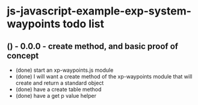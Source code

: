 # js-javascript-example-exp-system-waypoints todo list

## () - 0.0.0 - create method, and basic proof of concept
* (done) start an xp-waypoints.js module
* (done) I will want a create method of the xp-waypoints module that will create and return a standard object
* (done) have a create table method
* (done) have a get p value helper